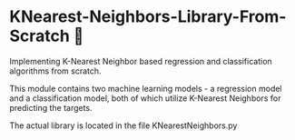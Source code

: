 # KNearest-Neighbors-Library-From-Scratch 💠

Implementing K-Nearest Neighbor based regression and classification algorithms from scratch.

This module contains two machine learning models - a regression model and a classification model, both of which utilize K-Nearest Neighbors for predicting the targets.

The actual library is located in the file KNearestNeighbors.py
